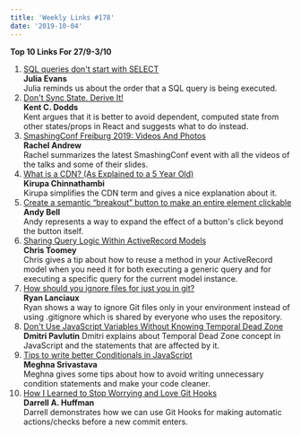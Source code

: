 ```yaml
---
title: 'Weekly Links #178'
date: '2019-10-04'
---
```


**Top 10 Links For 27/9-3/10**

1. [SQL queries don't start with SELECT](https://jvns.ca/blog/2019/10/03/sql-queries-don-t-start-with-select/)  
   **Julia Evans**  
   Julia reminds us about the order that a SQL query is being executed.
2. [Don't Sync State. Derive It!](https://kentcdodds.com/blog/dont-sync-state-derive-it)  
   **Kent C. Dodds**  
   Kent argues that it is better to avoid dependent, computed state from other states/props in React and suggests what to do instead.
3. [SmashingConf Freiburg 2019: Videos And Photos](https://www.smashingmagazine.com/2019/10/smashingconf-freiburg-2019/)  
   **Rachel Andrew**  
   Rachel summarizes the latest SmashingConf event with all the videos of the talks and some of their slides.
4. [What is a CDN? (As Explained to a 5 Year Old)](https://www.kirupa.com/apps/cdn.htm)  
   **Kirupa Chinnathambi**  
   Kirupa simplifies the CDN term and gives a nice explanation about it.
5. [Create a semantic “breakout” button to make an entire element clickable](https://hankchizljaw.com/wrote/create-a-semantic-breakout-button-to-make-an-entire-element-clickable/)  
   **Andy Bell**  
   Andy represents a way to expand the effect of a button's click beyond the button itself.
6. [Sharing Query Logic Within ActiveRecord Models](https://thoughtbot.com/blog/sharing-query-logic-within-activerecord-mdoels)  
   **Chris Toomey**  
   Chris gives a tip about how to reuse a method in your ActiveRecord model when you need it for both executing a generic query and for executing a specific query for the current model instance.
7. [How should you ignore files for just you in git?](https://dev.to/ryanlanciaux/ignoring-files-in-git-3ak1)  
   **Ryan Lanciaux**  
   Ryan shows a way to ignore Git files only in your environment instead of using .gitignore which is shared by everyone who uses the repository.
8. [Don't Use JavaScript Variables Without Knowing Temporal Dead Zone](https://dmitripavlutin.com/javascript-variables-and-temporal-dead-zone/)  
   **Dmitri Pavlutin**
   Dmitri explains about Temporal Dead Zone concept in JavaScript and the statements that are affected by it.
9. [Tips to write better Conditionals in JavaScript](https://dev.to/hellomeghna/tips-to-write-better-conditionals-in-javascript-2189)  
   **Meghna Srivastava**  
   Meghna gives some tips about how to avoid writing unnecessary condition statements and make your code cleaner.
10. [How I Learned to Stop Worrying and Love Git Hooks](https://css-tricks.com/how-i-learned-to-stop-worrying-and-love-git-hooks/)  
    **Darrell A. Huffman**  
    Darrell demonstrates how we can use Git Hooks for making automatic actions/checks before a new commit enters.
